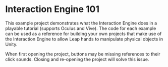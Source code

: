# Interaction Engine 101

This example project demonstrates what the Interaction Engine does in a playable tutorial (supports Oculus and Vive). The code for each example can be used as a reference for building your own projects that make use of the Interaction Engine to allow Leap hands to manipulate physical objects in Unity.

When first opening the project, buttons may be missing references to their click sounds. Closing and re-opening the project will solve this issue.